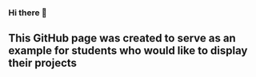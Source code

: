 ### Hi there 👋

## This GitHub page was created to serve as an example for students who would like to display their projects

<!--
**Cmputer/Cmputer** is a ✨ _special_ ✨ repository because its `README.md` (this file) appears on your GitHub profile.
-->
